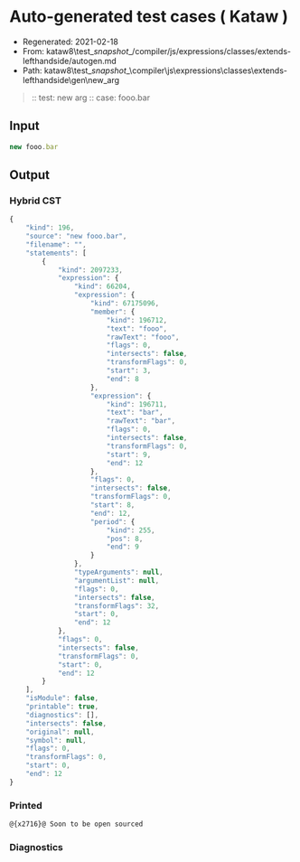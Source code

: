 # Auto-generated test cases ( Kataw )
- Regenerated: 2021-02-18
- From: kataw8\test\__snapshot__/compiler/js/expressions/classes/extends-lefthandside/autogen.md
- Path: kataw8\test\__snapshot__\compiler\js\expressions\classes\extends-lefthandside\gen\new_arg
> :: test: new arg
> :: case: fooo.bar
## Input

`````js
new fooo.bar
`````

## Output

### Hybrid CST


```javascript
{
    "kind": 196,
    "source": "new fooo.bar",
    "filename": "",
    "statements": [
        {
            "kind": 2097233,
            "expression": {
                "kind": 66204,
                "expression": {
                    "kind": 67175096,
                    "member": {
                        "kind": 196712,
                        "text": "fooo",
                        "rawText": "fooo",
                        "flags": 0,
                        "intersects": false,
                        "transformFlags": 0,
                        "start": 3,
                        "end": 8
                    },
                    "expression": {
                        "kind": 196711,
                        "text": "bar",
                        "rawText": "bar",
                        "flags": 0,
                        "intersects": false,
                        "transformFlags": 0,
                        "start": 9,
                        "end": 12
                    },
                    "flags": 0,
                    "intersects": false,
                    "transformFlags": 0,
                    "start": 8,
                    "end": 12,
                    "period": {
                        "kind": 255,
                        "pos": 8,
                        "end": 9
                    }
                },
                "typeArguments": null,
                "argumentList": null,
                "flags": 0,
                "intersects": false,
                "transformFlags": 32,
                "start": 0,
                "end": 12
            },
            "flags": 0,
            "intersects": false,
            "transformFlags": 0,
            "start": 0,
            "end": 12
        }
    ],
    "isModule": false,
    "printable": true,
    "diagnostics": [],
    "intersects": false,
    "original": null,
    "symbol": null,
    "flags": 0,
    "transformFlags": 0,
    "start": 0,
    "end": 12
}
```

  
### Printed


```javascript
@{x2716}@ Soon to be open sourced
```

  
### Diagnostics


```javascript

```

